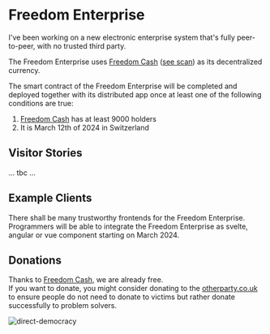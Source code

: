 # Freedom Enterprise
I've been working on a new electronic enterprise system that's fully peer-to-peer, with no trusted third party.   

The Freedom Enterprise uses [Freedom Cash](https://FreedomCash.org) ([see scan](https://zkevm.polygonscan.com/token/0xa1e7bB978a28A30B34995c57d5ba0B778E90033B)) as its decentralized currency.  

The smart contract of the Freedom Enterprise will be completed and deployed together with its distributed app once at least one of the following conditions are true:  
1. [Freedom Cash](https://FreedomCash.org) has at least 9000 holders  
2. It is March 12th of 2024 in Switzerland

## Visitor Stories

... tbc ...

## Example Clients
There shall be many trustworthy frontends for the Freedom Enterprise.  
Programmers will be able to integrate the Freedom Enterprise as svelte, angular or vue component starting on March 2024.

## Donations
Thanks to [Freedom Cash](https://FreedomCash.org), we are already free.  
If you want to donate, you might consider donating to the [otherparty.co.uk](https://www.otherparty.co.uk/donate-crypto-the-other-party) to ensure people do not need to donate to victims but rather donate successfully to problem solvers.   
  
![direct-democracy](https://github.com/michael-spengler/sleep/assets/145258627/fe97b7da-62b4-4cf6-9be0-7b03b2f3095a)
